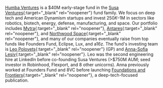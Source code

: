 <a href="#top"></a>

<link rel="stylesheet" href="../style.css">

[Humba Ventures](https://humbaventures.com/) is a $40M early-stage fund in the [Susa Ventures](http://www.susaventures.com/){:target="_blank" rel="noopener"} fund family. We focus on deep tech and American Dynamism startups and invest $250K–$1M in sectors like robotics, biotech, energy, defense, manufacturing, and space. Our portfolio includes [Mytra](https://mytra.ai/){:target="_blank" rel="noopener"}, [Antares](https://antaresindustries.com/){:target="_blank" rel="noopener"}, and [Northwood Space](https://www.northwoodspace.io/){:target="_blank" rel="noopener"}, and many of our companies eventually raise from top funds like Founders Fund, Eclipse, Lux, and a16z. The fund's investing team is [Leo Polovets](https://www.linkedin.com/in/lpolovets/){:target="_blank" rel="noopener"} (GP) and [Anna-Sofia Lesiv](https://www.linkedin.com/in/anna-sofia-lesiv/){:target="_blank" rel="noopener"}. Leo was the second engineering hire at LinkedIn before co-founding Susa Ventures (>$750M AUM; seed investor in Robinhood, Flexport, and 8 other unicorns). Anna previously worked at Founders Fund and 8VC before launching [Foundations and Frontiers](https://www.contrary.com/foundations-and-frontiers){:target="_blank" rel="noopener"}, a deep-tech-focused publication.
